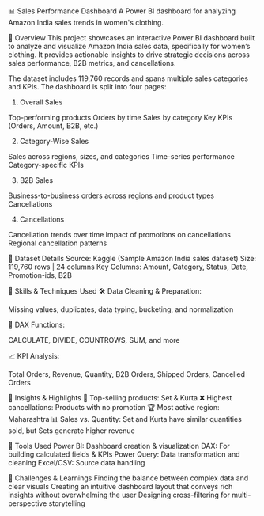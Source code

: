 📊 Sales Performance Dashboard
A Power BI dashboard for analyzing Amazon India sales trends in women's clothing.

📝 Overview
This project showcases an interactive Power BI dashboard built to analyze and visualize Amazon India sales data, specifically for women’s clothing. It provides actionable insights to drive strategic decisions across sales performance, B2B metrics, and cancellations.

The dataset includes 119,760 records and spans multiple sales categories and KPIs. The dashboard is split into four pages:

1. Overall Sales

Top-performing products
Orders by time
Sales by category
Key KPIs (Orders, Amount, B2B, etc.)

2. Category-Wise Sales

Sales across regions, sizes, and categories
Time-series performance
Category-specific KPIs

3. B2B Sales

Business-to-business orders across regions and product types Cancellations

4. Cancellations

Cancellation trends over time
Impact of promotions on cancellations
Regional cancellation patterns

📂 Dataset Details
Source: Kaggle (Sample Amazon India sales dataset)
Size: 119,760 rows | 24 columns
Key Columns: Amount, Category, Status, Date, Promotion-ids, B2B

📌 Skills & Techniques Used
🛠 Data Cleaning & Preparation:

Missing values, duplicates, data typing, bucketing, and normalization

🧮 DAX Functions:

CALCULATE, DIVIDE, COUNTROWS, SUM, and more

📈 KPI Analysis:

Total Orders, Revenue, Quantity, B2B Orders, Shipped Orders, Cancelled Orders

📸 Insights & Highlights
👗 Top-selling products: Set & Kurta
❌ Highest cancellations: Products with no promotion
🏆 Most active region: Maharashtra
📊 Sales vs. Quantity: Set and Kurta have similar quantities sold, but Sets generate higher revenue

🧰 Tools Used
Power BI: Dashboard creation & visualization
DAX: For building calculated fields & KPIs
Power Query: Data transformation and cleaning
Excel/CSV: Source data handling

🎯 Challenges & Learnings
Finding the balance between complex data and clear visuals
Creating an intuitive dashboard layout that conveys rich insights without overwhelming the user
Designing cross-filtering for multi-perspective storytelling
